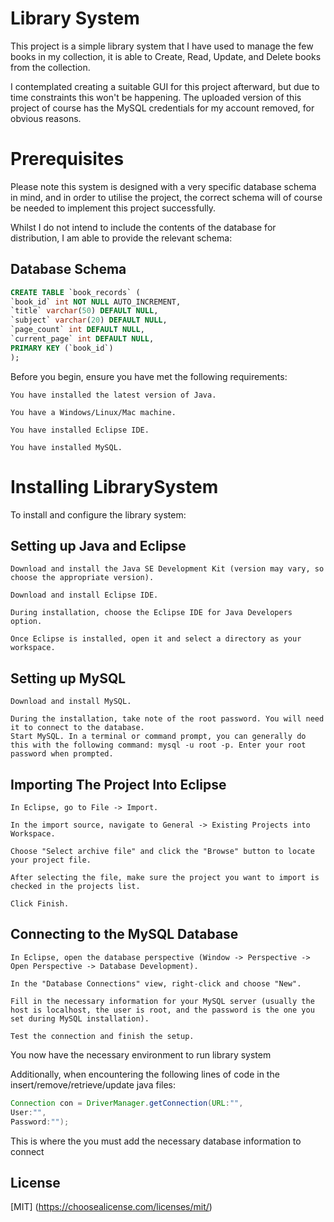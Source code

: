 # Library System

This project is a simple library system that I have used to manage the few books in my collection, it is able to Create, Read, Update, and Delete books from the collection.

I contemplated creating a suitable GUI for this project afterward, but due to time constraints this won't be happening. The uploaded version of this project of course has the MySQL credentials for my account removed, for obvious reasons.

# Prerequisites

Please note this system is designed with a very specific database schema in mind, and in order to utilise the project, the correct schema will of course be needed to implement this project successfully.

Whilst I do not intend to include the contents of the database for distribution, I am able to provide the relevant schema:

## Database Schema

```sql
CREATE TABLE `book_records` (
`book_id` int NOT NULL AUTO_INCREMENT,
`title` varchar(50) DEFAULT NULL,
`subject` varchar(20) DEFAULT NULL,
`page_count` int DEFAULT NULL,
`current_page` int DEFAULT NULL,
PRIMARY KEY (`book_id`)
);
```

Before you begin, ensure you have met the following requirements:

    You have installed the latest version of Java.

    You have a Windows/Linux/Mac machine.

    You have installed Eclipse IDE.

    You have installed MySQL.

# Installing LibrarySystem

To install and configure the library system:

## Setting up Java and Eclipse

    Download and install the Java SE Development Kit (version may vary, so choose the appropriate version).

    Download and install Eclipse IDE.

    During installation, choose the Eclipse IDE for Java Developers option.

    Once Eclipse is installed, open it and select a directory as your workspace.

## Setting up MySQL

    Download and install MySQL.

    During the installation, take note of the root password. You will need it to connect to the database.
    Start MySQL. In a terminal or command prompt, you can generally do this with the following command: mysql -u root -p. Enter your root password when prompted.

## Importing The Project Into Eclipse

    In Eclipse, go to File -> Import.

    In the import source, navigate to General -> Existing Projects into Workspace.

    Choose "Select archive file" and click the "Browse" button to locate your project file.

    After selecting the file, make sure the project you want to import is checked in the projects list.

    Click Finish.

## Connecting to the MySQL Database

    In Eclipse, open the database perspective (Window -> Perspective -> Open Perspective -> Database Development).

    In the "Database Connections" view, right-click and choose "New".

    Fill in the necessary information for your MySQL server (usually the host is localhost, the user is root, and the password is the one you set during MySQL installation).

    Test the connection and finish the setup.

You now have the necessary environment to run library system

Additionally, when encountering the following lines of code in the insert/remove/retrieve/update java files:

```java
Connection con = DriverManager.getConnection(URL:"",
User:"",
Password:"");

```

This is where the you must add the necessary database information to connect

## License

[MIT]
(https://choosealicense.com/licenses/mit/)
